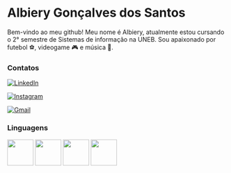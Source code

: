 # Albiery Gonçalves dos Santos
Bem-vindo ao meu github! Meu nome é Albiery, atualmente estou cursando o 2° semestre de Sistemas de informação na UNEB. Sou apaixonado por futebol :soccer:, videogame :video_game: e música :musical_note:.

### Contatos
[![LinkedIn](https://img.shields.io/badge/linkedin-%230077B5.svg?style=for-the-badge&logo=linkedin&logoColor=white)](https://linkedin.com/in/albiery-gonçalves-dos-santos-72a12222a)

[![Instagram](https://img.shields.io/badge/Instagram-%23E4405F.svg?style=for-the-badge&logo=Instagram&logoColor=white)](https://instagram.com/albiery_goncalves/)

[![Gmail](https://img.shields.io/badge/Gmail-D14836?style=for-the-badge&logo=gmail&logoColor=white)](mailto:albierygoncalves2@gmail.com)
<br>

### Linguagens 
<img src="https://cdn.jsdelivr.net/gh/devicons/devicon/icons/c/c-original.svg" align="center" heigth="50" width="60">
<img src="https://cdn.jsdelivr.net/gh/devicons/devicon/icons/html5/html5-original.svg" align="center" heigth="50" width="60">
<img src="https://cdn.jsdelivr.net/gh/devicons/devicon/icons/css3/css3-original.svg" align="center" heigth="50" width="60">
<img src="https://cdn.jsdelivr.net/gh/devicons/devicon/icons/java/java-original.svg" align="center" heigth="50" width="60">
